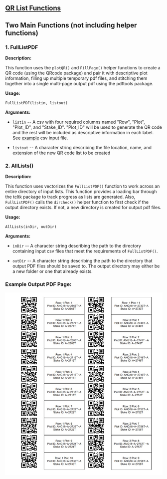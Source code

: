 ## **[QR List Functions](https://github.com/mchizk1/UA_Fruit_Breeding/blob/main/QRlist/QRlist.R)**

## Two Main Functions (not including helper functions)

### 1. FullListPDF

**Description:**

This function uses the `plotQR()` and `FillPage()` helper functions to create a QR code (using the
QRcode package) and pair it with descriptive plot information, filling up multiple temporary pdf 
files, and stitching them together into a single multi-page output pdf using the pdftools package.

**Usage:**

    FullListPDF(listin, listout)

**Arguments:**

* `listin` -- A csv with four required columns named "Row", "Plot", "Plot_ID", and "Stake_ID".  "Plot_ID" will be used to generate the QR code and the rest will be included as descriptive 
information in each label. See [example](https://github/mchizk1/UA_Fruit_Breeding/blob/main/QRlist/example.csv) csv input file.

* `listout` -- A character string describing the file location, name, and extension of the new
QR code list to be created


### 2. AllLists()

**Description:**

This function uses vectorizes the `FullListPDF()` function to work across an entire directory
of input lists.  This function provides a loading bar through the tcltk package to track 
progress as lists are generated.  Also, `FullListPDF()` calls the `dircheck()` helper function
to first check if the output directory exists.  If not, a new directory is created for output
pdf files.

**Usage:**

    AllLists(inDir, outDir)

**Arguments:**

* `inDir` -- A character string describing the path to the directory containing input csv files
that meet the requirements of `FullListPDF()`.

* `outDir` -- A character string describing the path to the directory that output PDF files should
be saved to.  The output directory may either be a new folder or one that already exists.

### Example Output PDF Page:

![QRexample](https://github.com/mchizk1/UA_Fruit_Breeding/blob/main/QRlist/QRpic.jpg)
